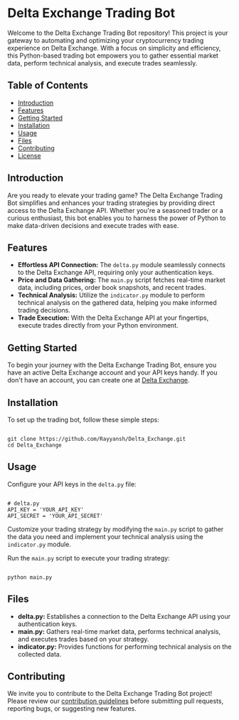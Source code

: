 <!DOCTYPE html>
<html>
<body>

<h1>Delta Exchange Trading Bot</h1>

<p>Welcome to the Delta Exchange Trading Bot repository! This project is your gateway to automating and optimizing your cryptocurrency trading experience on Delta Exchange. With a focus on simplicity and efficiency, this Python-based trading bot empowers you to gather essential market data, perform technical analysis, and execute trades seamlessly.</p>

<h2>Table of Contents</h2>
<ul>
    <li><a href="#introduction">Introduction</a></li>
    <li><a href="#features">Features</a></li>
    <li><a href="#getting-started">Getting Started</a></li>
    <li><a href="#installation">Installation</a></li>
    <li><a href="#usage">Usage</a></li>
    <li><a href="#files">Files</a></li>
    <li><a href="#contributing">Contributing</a></li>
    <li><a href="#license">License</a></li>
</ul>

<h2 id="introduction">Introduction</h2>
<p>Are you ready to elevate your trading game? The Delta Exchange Trading Bot simplifies and enhances your trading strategies by providing direct access to the Delta Exchange API. Whether you're a seasoned trader or a curious enthusiast, this bot enables you to harness the power of Python to make data-driven decisions and execute trades with ease.</p>

<h2 id="features">Features</h2>
<ul>
    <li><strong>Effortless API Connection:</strong> The <code>delta.py</code> module seamlessly connects to the Delta Exchange API, requiring only your authentication keys.</li>
    <li><strong>Price and Data Gathering:</strong> The <code>main.py</code> script fetches real-time market data, including prices, order book snapshots, and recent trades.</li>
    <li><strong>Technical Analysis:</strong> Utilize the <code>indicator.py</code> module to perform technical analysis on the gathered data, helping you make informed trading decisions.</li>
    <li><strong>Trade Execution:</strong> With the Delta Exchange API at your fingertips, execute trades directly from your Python environment.</li>
</ul>

<h2 id="getting-started">Getting Started</h2>
<p>To begin your journey with the Delta Exchange Trading Bot, ensure you have an active Delta Exchange account and your API keys handy. If you don't have an account, you can create one at <a href="https://www.delta.exchange/">Delta Exchange</a>.</p>

<h2 id="installation">Installation</h2>
<p>To set up the trading bot, follow these simple steps:</p>
<code>
git clone https://github.com/Rayyansh/Delta_Exchange.git
cd Delta_Exchange
</code>

<h2 id="usage">Usage</h2>
<p>Configure your API keys in the <code>delta.py</code> file:</p>
<code>
# delta.py
API_KEY = 'YOUR_API_KEY'
API_SECRET = 'YOUR_API_SECRET'
</code>
<p>Customize your trading strategy by modifying the <code>main.py</code> script to gather the data you need and implement your technical analysis using the <code>indicator.py</code> module.</p>
<p>Run the <code>main.py</code> script to execute your trading strategy:</p>
<code>
python main.py
</code>

<h2 id="files">Files</h2>
<ul>
    <li><strong>delta.py:</strong> Establishes a connection to the Delta Exchange API using your authentication keys.</li>
    <li><strong>main.py:</strong> Gathers real-time market data, performs technical analysis, and executes trades based on your strategy.</li>
    <li><strong>indicator.py:</strong> Provides functions for performing technical analysis on the collected data.</li>
</ul>

<h2 id="contributing">Contributing</h2>
<p>We invite you to contribute to the Delta Exchange Trading Bot project! Please review our <a href="CONTRIBUTING.md">contribution guidelines</a> before submitting pull requests, reporting bugs, or suggesting new features.</p>

</body>

</html>
